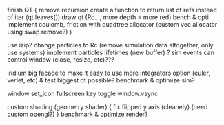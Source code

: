 finish QT {
	remove recursion
	create a function to return list of refs instead of iter (qt.leaves())
	draw qt (Rc..., more depth = more red)
	bench & opti
	implement coulomb, friction with quadtree
	allocator (custom vec allocator using swap remove?)
}

use izip?
change particles to Rc (remove simulation data altogether, only use systems)
implement particles lifetimes (new buffer) ?
sim events can control window (close, resize, etc)???

iridium big facade to make it easy to use
more integrators option (euler, verlet, etc) & test biggest dt possible?
benchmark & optimize sim?

window set_icon
fullscreen key toggle
window.vsync

custom shading (geometry shader) {
	fix flipped y axis (cleanely) (need custom opengl?)
}
benchmark & optimize render?
